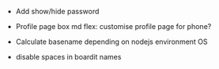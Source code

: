 - Add show/hide password
- Profile page box md flex: customise profile page for phone?
- Calculate basename depending on nodejs environment OS

- disable spaces in boardit names